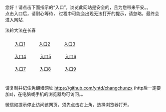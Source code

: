 您好！请点击下面指示的“入口”，浏览此网站是安全的，且为您带来平安。。 <br/>
点击入口后，请耐心等待， 过程中可能会出现无法打开的提示，请忽略，最终会进入网站. </br>

法轮大法在长春<br/>
<div style="padding:10px"><a style="margin:20px" target="_blank" href="https://dwxojdnwsavmg.cloudfront.net/2Qpsp?aefbfjbv" id="ccLink1" rel="nofollow">入口1</a> <a target="_blank" style="margin:20px" href="https://d2v8vrb0ez8ncu.cloudfront.net/2Qpsp?uljsxbvo" id="ccLink2" rel="nofollow">入口2</a> <a style="margin:20px" target="_blank" href="https://dodsjgxowzado.cloudfront.net/2Qpsp?nsbgehmv" id="ccLink3" rel="nofollow">入口3</a></div>

<div style="padding:10px" ><a style="margin:20px" target="_blank" href="https://dwxojdnwsavmg.cloudfront.net/2Qpsp?aefbfjbv" id="ccLink4" rel="nofollow">入口4</a> <a style="margin:20px" href="https://d2v8vrb0ez8ncu.cloudfront.net/2Qpsp?uljsxbvo" target="_blank" id="ccLink5" rel="nofollow">入口5</a> <a style="margin:20px" href="https://dodsjgxowzado.cloudfront.net/2Qpsp?nsbgehmv" target="_blank" id="ccLink6" rel="nofollow">入口6</a></div>

<div style="padding:10px"><a style="margin:20px" target="_blank" href="https://dwxojdnwsavmg.cloudfront.net/2Qpsp?aefbfjbv" id="ccLink7" rel="nofollow">入口7</a> <a style="margin:20px" href="https://d2v8vrb0ez8ncu.cloudfront.net/2Qpsp?uljsxbvo" target="_blank" id="ccLink8" rel="nofollow">入口8</a> <a style="margin:20px" target="_blank" href="https://dodsjgxowzado.cloudfront.net/2Qpsp?nsbgehmv" id="ccLink9" rel="nofollow">入口9</a></div>

<br/>



请复制并记住免翻墙网址 https://github.com/yntd/changchunzx (http后一定要加s)，在电脑或手机的浏览器均可访问。。<br/>

微信如提示停止访问该网页，须先点击右上角，选择浏览器打开。
